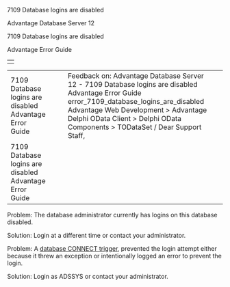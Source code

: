 7109 Database logins are disabled




Advantage Database Server 12  

7109 Database logins are disabled

Advantage Error Guide

|  |
| --- |
|  |

|  |  |  |  |  |
| --- | --- | --- | --- | --- |
| 7109 Database logins are disabled  Advantage Error Guide |  |  | Feedback on: Advantage Database Server 12 - 7109 Database logins are disabled Advantage Error Guide error\_7109\_database\_logins\_are\_disabled Advantage Web Development > Advantage Delphi OData Client > Delphi OData Components > TODataSet / Dear Support Staff, |  |
| 7109 Database logins are disabled  Advantage Error Guide |  |  |  |  |

Problem: The database administrator currently has logins on this database disabled.

Solution: Login at a different time or contact your administrator.

Problem: A [database CONNECT trigger](master_database_triggers.htm), prevented the login attempt either because it threw an exception or intentionally logged an error to prevent the login.

Solution: Login as ADSSYS or contact your administrator.